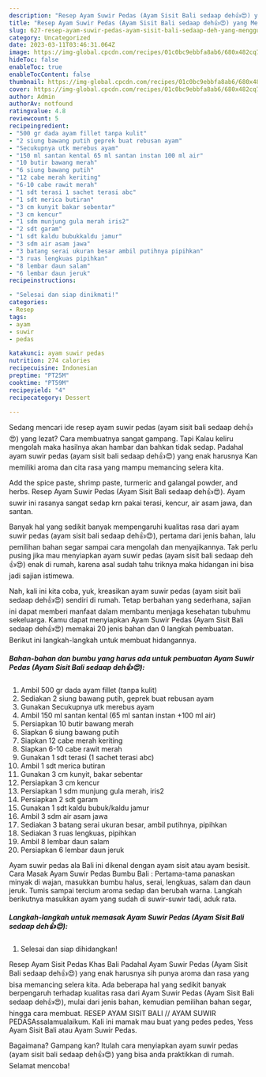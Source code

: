 ```yaml
---
description: "Resep Ayam Suwir Pedas (Ayam Sisit Bali sedaap deh👍😍) yang Menggugah Selera, Buat Buka Puasa Enak"
title: "Resep Ayam Suwir Pedas (Ayam Sisit Bali sedaap deh👍😍) yang Menggugah Selera, Buat Buka Puasa Enak"
slug: 627-resep-ayam-suwir-pedas-ayam-sisit-bali-sedaap-deh-yang-menggugah-selera-buat-buka-puasa-enak
category: Uncategorized
date: 2023-03-11T03:46:31.064Z
image: https://img-global.cpcdn.com/recipes/01c0bc9ebbfa8ab6/680x482cq70/ayam-suwir-pedas-ayam-sisit-bali-sedaap-deh-foto-resep-utama.jpg
hideToc: false
enableToc: true
enableTocContent: false
thumbnail: https://img-global.cpcdn.com/recipes/01c0bc9ebbfa8ab6/680x482cq70/ayam-suwir-pedas-ayam-sisit-bali-sedaap-deh-foto-resep-utama.jpg
cover: https://img-global.cpcdn.com/recipes/01c0bc9ebbfa8ab6/680x482cq70/ayam-suwir-pedas-ayam-sisit-bali-sedaap-deh-foto-resep-utama.jpg
author: Admin
authorAv: notfound
ratingvalue: 4.8
reviewcount: 5
recipeingredient:
- "500 gr dada ayam fillet tanpa kulit"
- "2 siung bawang putih geprek buat rebusan ayam"
- "Secukupnya utk merebus ayam"
- "150 ml santan kental 65 ml santan instan 100 ml air"
- "10 butir bawang merah"
- "6 siung bawang putih"
- "12 cabe merah keriting"
- "6-10 cabe rawit merah"
- "1 sdt terasi 1 sachet terasi abc"
- "1 sdt merica butiran"
- "3 cm kunyit bakar sebentar"
- "3 cm kencur"
- "1 sdm munjung gula merah iris2"
- "2 sdt garam"
- "1 sdt kaldu bubukkaldu jamur"
- "3 sdm air asam jawa"
- "3 batang serai ukuran besar ambil putihnya pipihkan"
- "3 ruas lengkuas pipihkan"
- "8 lembar daun salam"
- "6 lembar daun jeruk"
recipeinstructions:

- "Selesai dan siap dinikmati!"
categories:
- Resep
tags:
- ayam
- suwir
- pedas

katakunci: ayam suwir pedas 
nutrition: 274 calories
recipecuisine: Indonesian
preptime: "PT25M"
cooktime: "PT59M"
recipeyield: "4"
recipecategory: Dessert

---
```



Sedang mencari ide resep ayam suwir pedas (ayam sisit bali sedaap deh👍😍) yang lezat? Cara membuatnya sangat gampang. Tapi Kalau keliru mengolah maka hasilnya akan hambar dan bahkan tidak sedap. Padahal ayam suwir pedas (ayam sisit bali sedaap deh👍😍) yang enak harusnya Kan memiliki aroma dan cita rasa yang mampu memancing selera kita.


Add the spice paste, shrimp paste, turmeric and galangal powder, and herbs. Resep Ayam Suwir Pedas (Ayam Sisit Bali sedaap deh👍😍). Ayam suwir ini rasanya sangat sedap krn pakai terasi, kencur, air asam jawa, dan santan.

Banyak hal yang sedikit banyak mempengaruhi kualitas rasa dari ayam suwir pedas (ayam sisit bali sedaap deh👍😍), pertama dari jenis bahan, lalu pemilihan bahan segar sampai cara mengolah dan menyajikannya. Tak perlu pusing jika mau menyiapkan ayam suwir pedas (ayam sisit bali sedaap deh👍😍) enak di rumah, karena asal sudah tahu triknya maka hidangan ini bisa jadi sajian istimewa.


Nah, kali ini kita coba, yuk, kreasikan ayam suwir pedas (ayam sisit bali sedaap deh👍😍) sendiri di rumah. Tetap berbahan yang sederhana, sajian ini dapat memberi manfaat dalam membantu menjaga kesehatan tubuhmu sekeluarga. Kamu dapat menyiapkan Ayam Suwir Pedas (Ayam Sisit Bali sedaap deh👍😍) memakai 20 jenis bahan dan 0 langkah pembuatan. Berikut ini langkah-langkah untuk membuat hidangannya.

<!--inarticleads1-->

##### Bahan-bahan dan bumbu yang harus ada untuk pembuatan Ayam Suwir Pedas (Ayam Sisit Bali sedaap deh👍😍):

1. Ambil 500 gr dada ayam fillet (tanpa kulit)
1. Sediakan 2 siung bawang putih, geprek buat rebusan ayam
1. Gunakan Secukupnya utk merebus ayam
1. Ambil 150 ml santan kental (65 ml santan instan +100 ml air)
1. Persiapkan 10 butir bawang merah
1. Siapkan 6 siung bawang putih
1. Siapkan 12 cabe merah keriting
1. Siapkan 6-10 cabe rawit merah
1. Gunakan 1 sdt terasi (1 sachet terasi abc)
1. Ambil 1 sdt merica butiran
1. Gunakan 3 cm kunyit, bakar sebentar
1. Persiapkan 3 cm kencur
1. Persiapkan 1 sdm munjung gula merah, iris2
1. Persiapkan 2 sdt garam
1. Gunakan 1 sdt kaldu bubuk/kaldu jamur
1. Ambil 3 sdm air asam jawa
1. Sediakan 3 batang serai ukuran besar, ambil putihnya, pipihkan
1. Sediakan 3 ruas lengkuas, pipihkan
1. Ambil 8 lembar daun salam
1. Persiapkan 6 lembar daun jeruk


Ayam suwir pedas ala Bali ini dikenal dengan ayam sisit atau ayam besisit. Cara Masak Ayam Suwir Pedas Bumbu Bali : Pertama-tama panaskan minyak di wajan, masukkan bumbu halus, serai, lengkuas, salam dan daun jeruk. Tumis sampai tercium aroma sedap dan berubah warna. Langkah berikutnya masukkan ayam yang sudah di suwir-suwir tadi, aduk rata. 

<!--inarticleads2-->

##### Langkah-langkah untuk memasak Ayam Suwir Pedas (Ayam Sisit Bali sedaap deh👍😍):


1. Selesai dan siap dihidangkan!

Resep Ayam Sisit Pedas Khas Bali Padahal Ayam Suwir Pedas (Ayam Sisit Bali sedaap deh👍😍) yang enak harusnya sih punya aroma dan rasa yang bisa memancing selera kita. Ada beberapa hal yang sedikit banyak berpengaruh terhadap kualitas rasa dari Ayam Suwir Pedas (Ayam Sisit Bali sedaap deh👍😍), mulai dari jenis bahan, kemudian pemilihan bahan segar, hingga cara membuat. RESEP AYAM SISIT BALI // AYAM SUWIR PEDASAssalamualaikum. Kali ini mamak mau buat yang pedes pedes, Yess Ayam Sisit Bali atau Ayam Suwir Pedas. 

Bagaimana? Gampang kan? Itulah cara menyiapkan ayam suwir pedas (ayam sisit bali sedaap deh👍😍) yang bisa anda praktikkan di rumah. Selamat mencoba!
